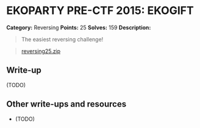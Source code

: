 # EKOPARTY PRE-CTF 2015: EKOGIFT

**Category:** Reversing
**Points:** 25
**Solves:** 159
**Description:**

> The easiest reversing challenge! 

> [reversing25.zip](reversing25.zip)

## Write-up

(TODO)

## Other write-ups and resources

* (TODO)

